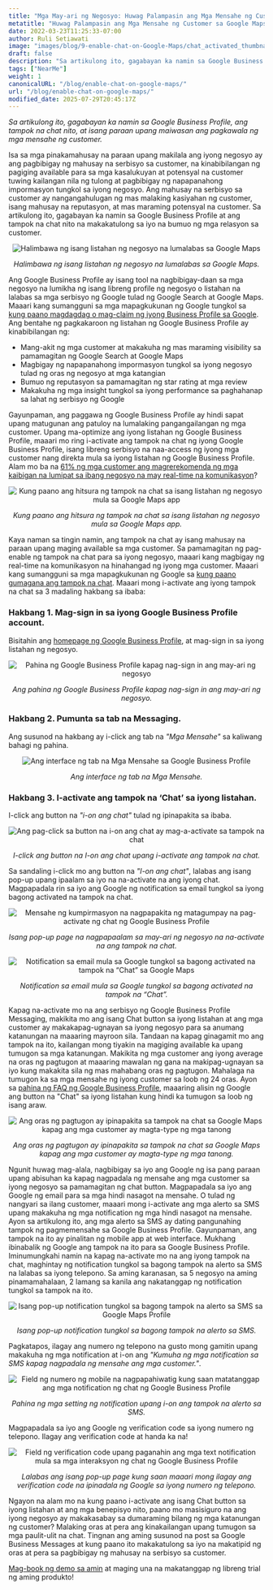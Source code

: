 ```yaml
---
title: "Mga May-ari ng Negosyo: Huwag Palampasin ang Mga Mensahe ng Customer sa Google Maps!"
metatitle: "Huwag Palampasin ang Mga Mensahe ng Customer sa Google Maps!"
date: 2022-03-23T11:25:33-07:00
author: Ruli Setiawati
image: "images/blog/9-enable-chat-on-Google-Maps/chat_activated_thumbnail.png"
draft: false
description: "Sa artikulong ito, gagabayan ka namin sa Google Business Profile, ang tampok na chat nito, at isang paraan upang maiwasan ang pagkawala ng mga mensahe ng customer."
tags: ["NearMe"]
weight: 1  
canonicalURL: "/blog/enable-chat-on-google-maps/"
url: "/blog/enable-chat-on-google-maps/"
modified_date: 2025-07-29T20:45:17Z
---
```


*Sa artikulong ito, gagabayan ka namin sa Google Business Profile, ang tampok na chat nito, at isang paraan upang maiwasan ang pagkawala ng mga mensahe ng customer.*


Isa sa mga pinakamahusay na paraan upang makilala ang iyong negosyo ay ang pagbibigay ng mahusay na serbisyo sa customer, na kinabibilangan ng pagiging available para sa mga kasalukuyan at potensyal na customer tuwing kailangan nila ng tulong at pagbibigay ng napapanahong impormasyon tungkol sa iyong negosyo. Ang mahusay na serbisyo sa customer ay nangangahulugan ng mas malaking kasiyahan ng customer, isang mahusay na reputasyon, at mas maraming potensyal na customer. Sa artikulong ito, gagabayan ka namin sa Google Business Profile at ang tampok na chat nito na makakatulong sa iyo na bumuo ng mga relasyon sa customer.

<center>
<img src="/images/blog/9-enable-chat-on-Google-Maps/andante.png" alt="Halimbawa ng isang listahan ng negosyo na lumalabas sa Google Maps"/>

*Halimbawa ng isang listahan ng negosyo na lumalabas sa Google Maps.*
</center>

Ang Google Business Profile ay isang tool na nagbibigay-daan sa mga negosyo na lumikha ng isang libreng profile ng negosyo o listahan na lalabas sa mga serbisyo ng Google tulad ng Google Search at Google Maps. Maaari kang sumangguni sa mga mapagkukunan ng Google tungkol sa [kung paano magdagdag o mag-claim ng iyong Business Profile sa Google](https://support.google.com/business/answer/2911778?hl=en&co=GENIE.Platform%3DDesktop). Ang bentahe ng pagkakaroon ng listahan ng Google Business Profile ay kinabibilangan ng:

- Mang-akit ng mga customer at makakuha ng mas maraming visibility sa pamamagitan ng Google Search at Google Maps
- Magbigay ng napapanahong impormasyon tungkol sa iyong negosyo tulad ng oras ng negosyo at mga katangian
- Bumuo ng reputasyon sa pamamagitan ng star rating at mga review
- Makakuha ng mga insight tungkol sa iyong performance sa paghahanap sa lahat ng serbisyo ng Google

Gayunpaman, ang paggawa ng Google Business Profile ay hindi sapat upang matugunan ang patuloy na lumalaking pangangailangan ng mga customer. Upang ma-optimize ang iyong listahan ng Google Business Profile, maaari mo ring i-activate ang tampok na chat ng iyong Google Business Profile, isang libreng serbisyo na naa-access ng iyong mga customer nang direkta mula sa iyong listahan ng Google Business Profile. Alam mo ba na [61% ng mga customer ang magrerekomenda ng mga kaibigan na lumipat sa ibang negosyo na may real-time na komunikasyon](https://blog.avochato.com/index.php/2019/12/12/business-to-customer-communication-text-message-software)?


<center>
<img src="/images/blog/9-enable-chat-on-Google-Maps/chat_on_gmaps.png" alt="Kung paano ang hitsura ng tampok na chat sa isang listahan ng negosyo mula sa Google Maps app"/>

*Kung paano ang hitsura ng tampok na chat sa isang listahan ng negosyo mula sa Google Maps app.*
</center>

Kaya naman sa tingin namin, ang tampok na chat ay isang mahusay na paraan upang maging available sa mga customer. Sa pamamagitan ng pag-enable ng tampok na chat para sa iyong negosyo, maaari kang magbigay ng real-time na komunikasyon na hinahangad ng iyong mga customer. Maaari kang sumangguni sa mga mapagkukunan ng Google sa [kung paano gumagana ang tampok na chat](https://support.google.com/business/answer/9114771?hl=en&co=GENIE.Platform%3DAndroid#zippy=). Maaari mong i-activate ang iyong tampok na chat sa 3 madaling hakbang sa ibaba:

### Hakbang 1. Mag-sign in sa iyong Google Business Profile account.

Bisitahin ang [homepage ng Google Business Profile](https://www.google.com/business/), at mag-sign in sa iyong listahan ng negosyo.

<center>
<img src="/images/blog/9-enable-chat-on-Google-Maps/GBP_manager_interface.png" alt="Pahina ng Google Business Profile kapag nag-sign in ang may-ari ng negosyo"/>

*Ang pahina ng Google Business Profile kapag nag-sign in ang may-ari ng negosyo.*
</center>

### Hakbang 2. Pumunta sa tab na Messaging.

Ang susunod na hakbang ay i-click ang tab na *"Mga Mensahe"* sa kaliwang bahagi ng pahina.

<center>
<img src="/images/blog/9-enable-chat-on-Google-Maps/messages_tab.png" alt="Ang interface ng tab na Mga Mensahe sa Google Business Profile"/>

*Ang interface ng tab na Mga Mensahe.*
</center>

### Hakbang 3. I-activate ang tampok na ‘Chat’ sa iyong listahan.

I-click ang button na *"i-on ang chat"* tulad ng ipinapakita sa ibaba.

<center>
<img src="/images/blog/9-enable-chat-on-Google-Maps/turn_on_chat.png" alt= "Ang pag-click sa button na i-on ang chat ay mag-a-activate sa tampok na chat"/>

*I-click ang button na I-on ang chat upang i-activate ang tampok na chat.*
</center>

Sa sandaling i-click mo ang button na *"I-on ang chat"*, lalabas ang isang pop-up upang ipaalam sa iyo na na-activate na ang iyong chat. Magpapadala rin sa iyo ang Google ng notification sa email tungkol sa iyong bagong activated na tampok na chat.

<center>
<img src="/images/blog/9-enable-chat-on-Google-Maps/chat_activated.png" alt="Mensahe ng kumpirmasyon na nagpapakita ng matagumpay na pag-activate ng chat ng Google Business Profile"/>

*Isang pop-up page na nagpapaalam sa may-ari ng negosyo na na-activate na ang tampok na chat.*
</center>


<center>
<img src="/images/blog/9-enable-chat-on-Google-Maps/email_notifications.png" alt="Notification sa email mula sa Google tungkol sa bagong activated na tampok na “Chat” sa Google Maps"/>

*Notification sa email mula sa Google tungkol sa bagong activated na tampok na “Chat”.*
</center>


Kapag na-activate mo na ang serbisyo ng Google Business Profile Messaging, makikita mo ang isang Chat button sa iyong listahan at ang mga customer ay makakapag-ugnayan sa iyong negosyo para sa anumang katanungan na maaaring mayroon sila. Tandaan na kapag ginagamit mo ang tampok na ito, kailangan mong tiyakin na magiging available ka upang tumugon sa mga katanungan. Makikita ng mga customer ang iyong average na oras ng pagtugon at maaaring mawalan ng gana na makipag-ugnayan sa iyo kung makakita sila ng mas mahabang oras ng pagtugon. Mahalaga na tumugon ka sa mga mensahe ng iyong customer sa loob ng 24 oras. Ayon sa [pahina ng FAQ ng Google Business Profile](https://support.google.com/business/answer/9114771?hl=en&co=GENIE.Platform%3DAndroid#zippy=%2Chow-do-i-keep-the-chat-button-active-on-google), maaaring alisin ng Google ang button na "Chat" sa iyong listahan kung hindi ka tumugon sa loob ng isang araw.

<center>
<img src="/images/blog/9-enable-chat-on-Google-Maps/response_time.png" alt="Ang oras ng pagtugon ay ipinapakita sa tampok na chat sa Google Maps kapag ang mga customer ay magta-type ng mga tanong"/>

*Ang oras ng pagtugon ay ipinapakita sa tampok na chat sa Google Maps
kapag ang mga customer ay magta-type ng mga tanong.*
</center>

Ngunit huwag mag-alala, nagbibigay sa iyo ang Google ng isa pang paraan upang abisuhan ka kapag nagpadala ng mensahe ang mga customer sa iyong negosyo sa pamamagitan ng chat button. Magpapadala sa iyo ang Google ng email para sa mga hindi nasagot na mensahe. O tulad ng nangyari sa ilang customer, maaari mong i-activate ang mga alerto sa SMS upang makakuha ng mga notification ng mga hindi nasagot na mensahe. Ayon sa artikulong ito, ang mga alerto sa SMS ay dating pangunahing tampok ng pagmemensahe sa Google Business Profile. Gayunpaman, ang tampok na ito ay pinalitan ng mobile app at web interface. Mukhang ibinabalik ng Google ang tampok na ito para sa Google Business Profile. Iminumungkahi namin na kapag na-activate mo na ang iyong tampok na chat, maghintay ng notification tungkol sa bagong tampok na alerto sa SMS na lalabas sa iyong telepono. Sa aming karanasan, sa 5 negosyo na aming pinamamahalaan, 2 lamang sa kanila ang nakatanggap ng notification tungkol sa tampok na ito.


<center>
<img src="/images/blog/9-enable-chat-on-Google-Maps/pop_up_sms_notif.png" alt="Isang pop-up notification tungkol sa bagong tampok na alerto sa SMS sa Google Maps Profile"/>

*Isang pop-up notification tungkol sa bagong tampok na alerto sa SMS.*
</center>

Pagkatapos, ilagay ang numero ng telepono na gusto mong gamitin upang makakuha ng mga notification at i-on ang *"Kumuha ng mga notification sa SMS kapag nagpadala ng mensahe ang mga customer."*.

<center>
<img src="/images/blog/9-enable-chat-on-Google-Maps/phone_number_sms_notif.png" alt="Field ng numero ng mobile na nagpapahiwatig kung saan matatanggap ang mga notification ng chat ng Google Business Profile"/>

*Pahina ng mga setting ng notification upang i-on ang tampok na alerto sa SMS.*
</center>

Magpapadala sa iyo ang Google ng verification code sa iyong numero ng telepono. Ilagay ang verification code at handa ka na! 

<center>
<img src="/images/blog/9-enable-chat-on-Google-Maps/verification_code.png" alt="Field ng verification code upang paganahin ang mga text notification mula sa mga interaksyon ng chat ng Google Business Profile"/>

*Lalabas ang isang pop-up page kung saan maaari mong ilagay ang verification code na ipinadala ng Google sa iyong numero ng telepono.*
</center>

Ngayon na alam mo na kung paano i-activate ang isang Chat button sa iyong listahan at ang mga benepisyo nito, paano mo masisiguro na ang iyong negosyo ay makakasabay sa dumaraming bilang ng mga katanungan ng customer? Malaking oras at pera ang kinakailangan upang tumugon sa mga paulit-ulit na chat. Tingnan ang aming susunod na post sa Google Business Messages at kung paano ito makakatulong sa iyo na makatipid ng oras at pera sa pagbibigay ng mahusay na serbisyo sa customer.

[Mag-book ng demo sa amin](https://meetings.hubspot.com/seasalt-ai/seasalt-meeting) at maging una na makatanggap ng libreng trial ng aming produkto!
